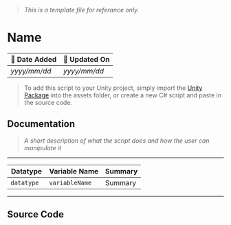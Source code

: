> *This is a template file for referance only.*
# Name

| 📆 Date Added | 📆 Updated On |
|-|-|
|*yyyy/mm/dd*|*yyyy/mm/dd*|

> To add this script to your Unity project, simply import the [Unity Package]() into the assets folder, or create a new C# script and paste in the source code.

## Documentation
> *A short description of what the script does and how the user can manipulate it*
---
| Datatype | Variable Name | Summary |
|-|-|-|
| `datatype ` | `variableName ` | Summary |
---
## Source Code
``` cs

```